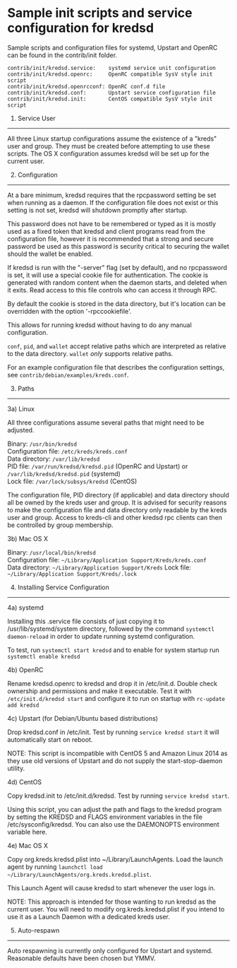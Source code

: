 Sample init scripts and service configuration for kredsd
==========================================================

Sample scripts and configuration files for systemd, Upstart and OpenRC
can be found in the contrib/init folder.

    contrib/init/kredsd.service:    systemd service unit configuration
    contrib/init/kredsd.openrc:     OpenRC compatible SysV style init script
    contrib/init/kredsd.openrcconf: OpenRC conf.d file
    contrib/init/kredsd.conf:       Upstart service configuration file
    contrib/init/kredsd.init:       CentOS compatible SysV style init script

1. Service User
---------------------------------

All three Linux startup configurations assume the existence of a "kreds" user
and group.  They must be created before attempting to use these scripts.
The OS X configuration assumes kredsd will be set up for the current user.

2. Configuration
---------------------------------

At a bare minimum, kredsd requires that the rpcpassword setting be set
when running as a daemon.  If the configuration file does not exist or this
setting is not set, kredsd will shutdown promptly after startup.

This password does not have to be remembered or typed as it is mostly used
as a fixed token that kredsd and client programs read from the configuration
file, however it is recommended that a strong and secure password be used
as this password is security critical to securing the wallet should the
wallet be enabled.

If kredsd is run with the "-server" flag (set by default), and no rpcpassword is set,
it will use a special cookie file for authentication. The cookie is generated with random
content when the daemon starts, and deleted when it exits. Read access to this file
controls who can access it through RPC.

By default the cookie is stored in the data directory, but it's location can be overridden
with the option '-rpccookiefile'.

This allows for running kredsd without having to do any manual configuration.

`conf`, `pid`, and `wallet` accept relative paths which are interpreted as
relative to the data directory. `wallet` *only* supports relative paths.

For an example configuration file that describes the configuration settings,
see `contrib/debian/examples/kreds.conf`.

3. Paths
---------------------------------

3a) Linux

All three configurations assume several paths that might need to be adjusted.

Binary:              `/usr/bin/kredsd`  
Configuration file:  `/etc/kreds/kreds.conf`  
Data directory:      `/var/lib/kredsd`  
PID file:            `/var/run/kredsd/kredsd.pid` (OpenRC and Upstart) or `/var/lib/kredsd/kredsd.pid` (systemd)  
Lock file:           `/var/lock/subsys/kredsd` (CentOS)  

The configuration file, PID directory (if applicable) and data directory
should all be owned by the kreds user and group.  It is advised for security
reasons to make the configuration file and data directory only readable by the
kreds user and group.  Access to kreds-cli and other kredsd rpc clients
can then be controlled by group membership.

3b) Mac OS X

Binary:              `/usr/local/bin/kredsd`  
Configuration file:  `~/Library/Application Support/Kreds/kreds.conf`  
Data directory:      `~/Library/Application Support/Kreds`
Lock file:           `~/Library/Application Support/Kreds/.lock`

4. Installing Service Configuration
-----------------------------------

4a) systemd

Installing this .service file consists of just copying it to
/usr/lib/systemd/system directory, followed by the command
`systemctl daemon-reload` in order to update running systemd configuration.

To test, run `systemctl start kredsd` and to enable for system startup run
`systemctl enable kredsd`

4b) OpenRC

Rename kredsd.openrc to kredsd and drop it in /etc/init.d.  Double
check ownership and permissions and make it executable.  Test it with
`/etc/init.d/kredsd start` and configure it to run on startup with
`rc-update add kredsd`

4c) Upstart (for Debian/Ubuntu based distributions)

Drop kredsd.conf in /etc/init.  Test by running `service kredsd start`
it will automatically start on reboot.

NOTE: This script is incompatible with CentOS 5 and Amazon Linux 2014 as they
use old versions of Upstart and do not supply the start-stop-daemon utility.

4d) CentOS

Copy kredsd.init to /etc/init.d/kredsd. Test by running `service kredsd start`.

Using this script, you can adjust the path and flags to the kredsd program by
setting the KREDSD and FLAGS environment variables in the file
/etc/sysconfig/kredsd. You can also use the DAEMONOPTS environment variable here.

4e) Mac OS X

Copy org.kreds.kredsd.plist into ~/Library/LaunchAgents. Load the launch agent by
running `launchctl load ~/Library/LaunchAgents/org.kreds.kredsd.plist`.

This Launch Agent will cause kredsd to start whenever the user logs in.

NOTE: This approach is intended for those wanting to run kredsd as the current user.
You will need to modify org.kreds.kredsd.plist if you intend to use it as a
Launch Daemon with a dedicated kreds user.

5. Auto-respawn
-----------------------------------

Auto respawning is currently only configured for Upstart and systemd.
Reasonable defaults have been chosen but YMMV.

